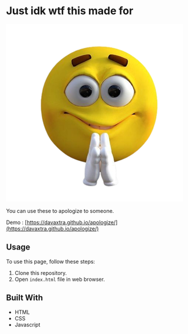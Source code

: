 # Just idk wtf this made for
![icon](/img/mff.png)

You can use these to apologize to someone.

Demo : 
[https://davaxtra.github.io/apologize/](https://davaxtra.github.io/apologize/)

## Usage

To use this page, follow these steps:

1. Clone this repository.
2. Open `index.html` file in web browser.

## Built With

- HTML
- CSS
- Javascript